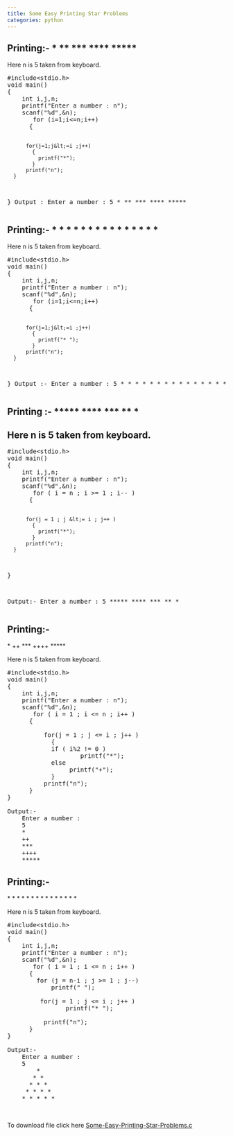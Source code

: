 ```yaml
---
title: Some Easy Printing Star Problems
categories: python
---
```


<h2>Printing:-
*
**
***
****
*****</h2>
Here n is 5 taken from keyboard.
<pre>#include&lt;stdio.h&gt;
void main()
{
	int i,j,n;
	printf("Enter a number : n");
	scanf("%d",&amp;n);
       for (i=1;i&lt;=n;i++)
	  {

		  for(j=1;j&lt;=i ;j++)
		    {
		      printf("*");
		    }
		  printf("n");
	  }
}
Output :
    Enter a number : 
    5
    *
    **
    ***
    ****
    *****
</pre>
<h2>Printing:-
*
* *
* * *
* * * *
* * * * *</h2>
Here n is 5 taken from keyboard.
<pre>#include&lt;stdio.h&gt;
void main()
{
	int i,j,n;
	printf("Enter a number : n");
	scanf("%d",&amp;n);
       for (i=1;i&lt;=n;i++)
	  {

		  for(j=1;j&lt;=i ;j++)
		    {
		      printf("* ");
		    }
		  printf("n");
	  }
}
Output :- 
    Enter a number : 
    5
    * 
    * * 
    * * * 
    * * * * 
    * * * * * 
</pre>
<h2>Printing :-
*****
****
***
**
*</h2>
<h2>Here n is 5 taken from keyboard.</h2>
<pre>#include&lt;stdio.h&gt;
void main()
{
	int i,j,n;
	printf("Enter a number : n");
	scanf("%d",&amp;n);
       for ( i = n ; i &gt;= 1 ; i-- )
	  {

		  for(j = 1 ; j &lt;= i ; j++ )
		    {
		      printf("*");
		    }
		  printf("n");
	  }
}

Output:-
    Enter a number : 
    5
    *****
    ****
    ***
    **
    *
</pre>
<h2>Printing:-</h2>
*
++
***
++++
*****

Here n is 5 taken from keyboard.
<pre>#include&lt;stdio.h&gt;
void main()
{
	int i,j,n;
	printf("Enter a number : n");
	scanf("%d",&amp;n);
       for ( i = 1 ; i &lt;= n ; i++ )
	  {

		  for(j = 1 ; j &lt;= i ; j++ )
		    {
			if ( i%2 != 0 )
		      	    printf("*");
			else
			     printf("+");
		    }
		  printf("n");
	  }
}

Output:-
    Enter a number : 
    5
    *
    ++
    ***
    ++++
    *****
</pre>
<h2>Printing:-</h2>
*
* *
* * *
* * * *
* * * * *

Here n is 5 taken from keyboard.
<pre>#include&lt;stdio.h&gt;
void main()
{
	int i,j,n;
	printf("Enter a number : n");
	scanf("%d",&amp;n);
       for ( i = 1 ; i &lt;= n ; i++ )
 	  {
 		for (j = n-i ; j &gt;= 1 ; j--)
			printf(" ");

		 for(j = 1 ; j &lt;= i ; j++ )
		      	printf("* ");

		  printf("n");
	  }
}

Output:-
    Enter a number : 
    5
        * 
       * * 
      * * * 
     * * * * 
    * * * * * 
</pre>
&nbsp;

To download file click here <span class="css-truncate css-truncate-target"><a id="fe22c3bb10bd32c71a94ff8ab82658b1-adb538d688fbc1ebe8f2b8904780e7185c032a34" class="js-navigation-open" title="Some-Easy-Printing-Star-Problems.c" href="https://github.com/vipin3699/PROGRSMMING/blob/master/Some-Easy-Printing-Star-Problems.c">Some-Easy-Printing-Star-Problems.c</a></span>